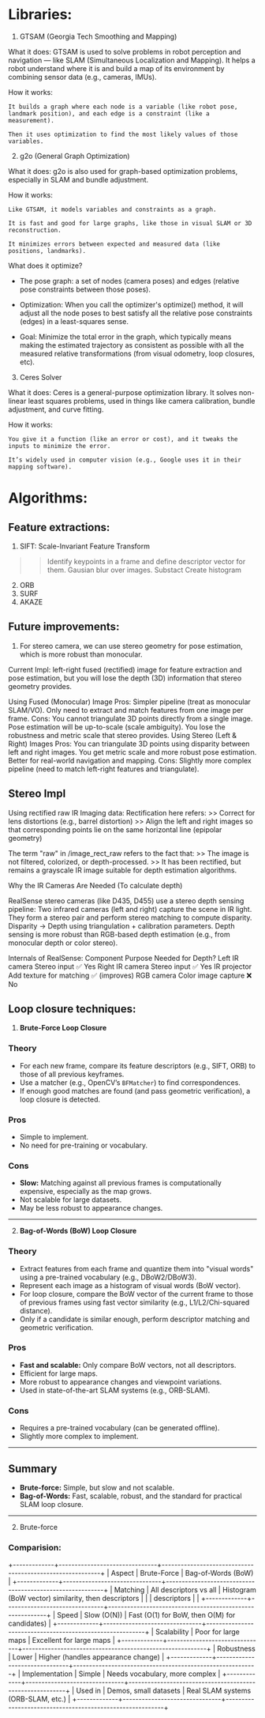 # Libraries:

1. GTSAM (Georgia Tech Smoothing and Mapping)

What it does:
GTSAM is used to solve problems in robot perception and navigation — like SLAM (Simultaneous Localization and Mapping).
It helps a robot understand where it is and build a map of its environment by combining sensor data (e.g., cameras, IMUs).

How it works:

    It builds a graph where each node is a variable (like robot pose, landmark position), and each edge is a constraint (like a measurement).

    Then it uses optimization to find the most likely values of those variables.

2. g2o (General Graph Optimization)

What it does:
g2o is also used for graph-based optimization problems, especially in SLAM and bundle adjustment.

How it works:

    Like GTSAM, it models variables and constraints as a graph.

    It is fast and good for large graphs, like those in visual SLAM or 3D reconstruction.

    It minimizes errors between expected and measured data (like positions, landmarks).

What does it optimize?
- The pose graph: a set of nodes (camera poses) and edges (relative pose constraints between those poses).

- Optimization: When you call the optimizer's optimize() method, it will adjust all the node poses to best satisfy all the relative pose constraints (edges) in a least-squares sense.

- Goal: Minimize the total error in the graph, which typically means making the estimated trajectory as consistent as possible with all the measured relative transformations (from visual odometry, loop closures, etc).


3. Ceres Solver

What it does:
Ceres is a general-purpose optimization library.
It solves non-linear least squares problems, used in things like camera calibration, bundle adjustment, and curve fitting.

How it works:

    You give it a function (like an error or cost), and it tweaks the inputs to minimize the error.

    It’s widely used in computer vision (e.g., Google uses it in their mapping software).


# Algorithms:

## Feature extractions: 

1. SIFT: Scale-Invariant Feature Transform
>> Identify keypoints in a frame and define descriptor vector for them.
>> Gausian blur over images.
>> Substact
>> Create histogram


2. ORB
3. SURF
4. AKAZE



## Future improvements:


1. For stereo camera, we can use stereo geometry for pose estimation, which is more robust than monocular.

Current Impl: left-right fused (rectified) image for feature extraction and pose estimation, but you will lose the depth (3D) information that stereo geometry provides. 

Using Fused (Monocular) Image
    Pros:
    Simpler pipeline (treat as monocular SLAM/VO).
    Only need to extract and match features from one image per frame.
    Cons:
    You cannot triangulate 3D points directly from a single image.
    Pose estimation will be up-to-scale (scale ambiguity).
    You lose the robustness and metric scale that stereo provides.
Using Stereo (Left & Right) Images
    Pros:
    You can triangulate 3D points using disparity between left and right images.
    You get metric scale and more robust pose estimation.
    Better for real-world navigation and mapping.
    Cons:
    Slightly more complex pipeline (need to match left-right features and triangulate).



## Stereo Impl

Using rectified raw IR Imaging data:
Rectification here refers:
    >> Correct for lens distortions (e.g., barrel distortion)
    >> Align the left and right images so that corresponding points lie on the same     horizontal line (epipolar geometry)

The term "raw" in /image_rect_raw refers to the fact that:
    >> The image is not filtered, colorized, or depth-processed.
    >> It has been rectified, but remains a grayscale IR image suitable for depth estimation algorithms.

Why the IR Cameras Are Needed (To calculate depth)

RealSense stereo cameras (like D435, D455) use a stereo depth sensing pipeline:
    Two infrared cameras (left and right) capture the scene in IR light.
    They form a stereo pair and perform stereo matching to compute disparity.
    Disparity → Depth using triangulation + calibration parameters.
    Depth sensing is more robust than RGB-based depth estimation (e.g., from monocular depth or color stereo).

Internals of RealSense:
Component	Purpose	Needed for Depth?
Left IR camera	Stereo input	✅ Yes
Right IR camera	Stereo input	✅ Yes
IR projector	Add texture for matching	✅ (improves)
RGB camera	Color image capture	❌ No

## Loop closure techniques:

1. **Brute-Force Loop Closure**

### **Theory**
- For each new frame, compare its feature descriptors (e.g., SIFT, ORB) to those of all previous keyframes.
- Use a matcher (e.g., OpenCV’s `BFMatcher`) to find correspondences.
- If enough good matches are found (and pass geometric verification), a loop closure is detected.

### **Pros**
- Simple to implement.
- No need for pre-training or vocabulary.

### **Cons**
- **Slow:** Matching against all previous frames is computationally expensive, especially as the map grows.
- Not scalable for large datasets.
- May be less robust to appearance changes.

---

2. **Bag-of-Words (BoW) Loop Closure**


### **Theory**
- Extract features from each frame and quantize them into "visual words" using a pre-trained vocabulary (e.g., DBoW2/DBoW3).
- Represent each image as a histogram of visual words (BoW vector).
- For loop closure, compare the BoW vector of the current frame to those of previous frames using fast vector similarity (e.g., L1/L2/Chi-squared distance).
- Only if a candidate is similar enough, perform descriptor matching and geometric verification.

### **Pros**
- **Fast and scalable:** Only compare BoW vectors, not all descriptors.
- Efficient for large maps.
- More robust to appearance changes and viewpoint variations.
- Used in state-of-the-art SLAM systems (e.g., ORB-SLAM).

### **Cons**
- Requires a pre-trained vocabulary (can be generated offline).
- Slightly more complex to implement.

---

## **Summary**
- **Brute-force:** Simple, but slow and not scalable.
- **Bag-of-Words:** Fast, scalable, robust, and the standard for practical SLAM loop closure.

---

2. Brute-force


### Comparision:

+-------------+-------------------------------+----------------------------------------------------------+
| Aspect      | Brute-Force                   | Bag-of-Words (BoW)                                       |
+-------------+-------------------------------+----------------------------------------------------------+
| Matching    | All descriptors vs all        | Histogram (BoW vector) similarity, then descriptors      |
|             | descriptors                   |                                                          |
+-------------+-------------------------------+----------------------------------------------------------+
| Speed       | Slow (O(N))                   | Fast (O(1) for BoW, then O(M) for candidates)            |
+-------------+-------------------------------+----------------------------------------------------------+
| Scalability | Poor for large maps           | Excellent for large maps                                 |
+-------------+-------------------------------+----------------------------------------------------------+
| Robustness  | Lower                         | Higher (handles appearance change)                       |
+-------------+-------------------------------+----------------------------------------------------------+
| Implementation | Simple                     | Needs vocabulary, more complex                           |
+-------------+-------------------------------+----------------------------------------------------------+
| Used in     | Demos, small datasets         | Real SLAM systems (ORB-SLAM, etc.)                       |
+-------------+-------------------------------+----------------------------------------------------------+

